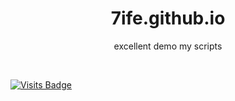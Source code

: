 <h1 align="center">7ife.github.io</h1>
<p align="center">excellent demo my scripts </p> <br>

[![Visits Badge](https://badges.pufler.dev/visits/7ife/7ife.github.io)](https://github.com/7ife/7ife.github.io)
